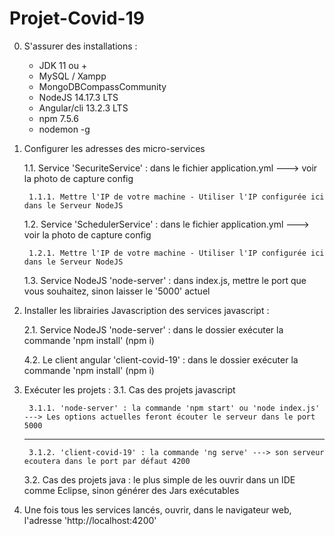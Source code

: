 # Projet-Covid-19

0. S'assurer des installations :
	- JDK 11 ou +
	- MySQL / Xampp
	- MongoDBCompassCommunity
	- NodeJS 14.17.3 LTS
	- Angular/cli 13.2.3 LTS
	- npm 7.5.6
	- nodemon -g

1. Configurer les adresses des micro-services

	1.1. Service 'SecuriteService' : dans le fichier application.yml ---> voir la photo de capture config 
		
		1.1.1. Mettre l'IP de votre machine - Utiliser l'IP configurée ici dans le Serveur NodeJS
	
	
	1.2. Service 'SchedulerService' : dans le fichier application.yml ---> voir la photo de capture config
		
		1.2.1. Mettre l'IP de votre machine - Utiliser l'IP configurée ici dans le Serveur NodeJS
	
	1.3. Service NodeJS 'node-server' : dans index.js, mettre le port que vous souhaitez, sinon laisser le '5000' actuel


2. Installer les librairies Javascription des services javascript :
	
	2.1. Service NodeJS 'node-server' : dans le dossier exécuter la commande 'npm install' (npm i)
	
	4.2. Le client angular 'client-covid-19' : dans le dossier exécuter la commande 'npm install' (npm i)


3. Exécuter les projets :
	3.1. Cas des projets javascript
		
		3.1.1. 'node-server' : la commande 'npm start' ou 'node index.js' ---> Les options actuelles feront écouter le serveur dans le port 5000

	----
		
		3.1.2. 'client-covid-19' : la commande 'ng serve' ---> son serveur ecoutera dans le port par défaut 4200

	3.2. Cas des projets java : le plus simple de les ouvrir dans un IDE comme Eclipse, sinon générer des Jars exécutables

4. Une fois tous les services lancés, ouvrir, dans le navigateur web, l'adresse 'http://localhost:4200'
